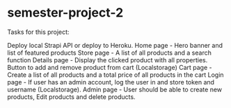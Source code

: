 # semester-project-2

Tasks for this project:

Deploy local Strapi API or deploy to Heroku.
Home page - Hero banner and list of featured products
Store page - A list of all products and a search function
Details page - Display the clicked product with all properties. Button to add and remove product from cart (Localstorage)
Cart page - Create a list of all products and a total price of all products in the cart
Login page - If user has an admin account, log the user in and store token and username (Localstorage).
Admin page - User should be able to create new products, Edit products and delete products.
